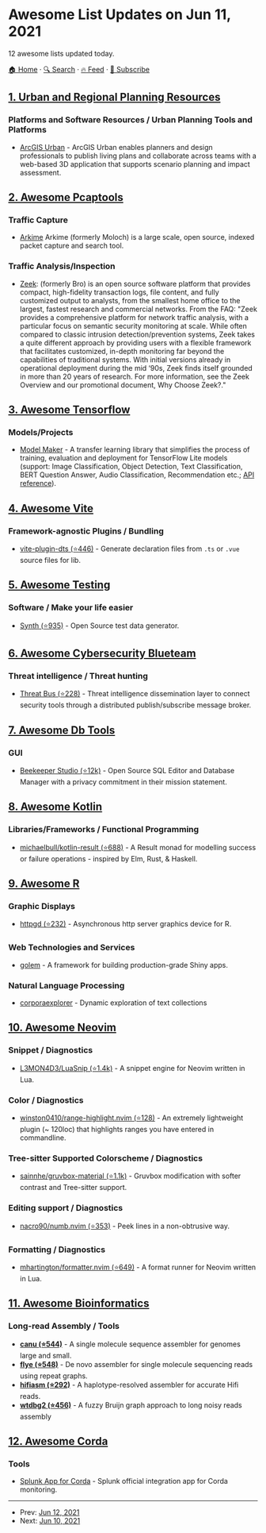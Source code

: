 # Awesome List Updates on Jun 11, 2021

12 awesome lists updated today.

[🏠 Home](/README.md) · [🔍 Search](https://test.trackawesomelist.com/search/) · [🔥 Feed](https://test.trackawesomelist.com/feed.xml) · [📮 Subscribe](https://trackawesomelist.us17.list-manage.com/subscribe?u=d2f0117aa829c83a63ec63c2f&id=36a103854c)



## [1. Urban and Regional Planning Resources](/content/APA-Technology-Division/urban-and-regional-planning-resources/README.md)

### Platforms and Software Resources / Urban Planning Tools and Platforms

*   [ArcGIS Urban](https://www.esri.com/en-us/arcgis/products/arcgis-urban/overview) - ArcGIS Urban enables planners and design professionals to publish living plans and collaborate across teams with a web-based 3D application that supports scenario planning and impact assessment.

## [2. Awesome Pcaptools](/content/caesar0301/awesome-pcaptools/README.md)

### Traffic Capture

*   [Arkime](https://arkime.com/) Arkime (formerly Moloch) is a large scale, open source, indexed packet capture and search tool.

### Traffic Analysis/Inspection

*   [Zeek](https://zeek.org/): (formerly Bro) is an open source software platform that provides compact, high-fidelity transaction logs, file content, and fully customized output to analysts, from the smallest home office to the largest, fastest research and commercial networks. From the FAQ:
    "Zeek provides a comprehensive platform for network traffic analysis, with a particular focus on semantic security monitoring at scale. While often compared to classic intrusion detection/prevention systems, Zeek takes a quite different approach by providing users with a flexible framework that facilitates customized, in-depth monitoring far beyond the capabilities of traditional systems. With initial versions already in operational deployment during the mid ‘90s, Zeek finds itself grounded in more than 20 years of research. For more information, see the Zeek Overview and our promotional document, Why Choose Zeek?."

## [3. Awesome Tensorflow](/content/jtoy/awesome-tensorflow/README.md)

### Models/Projects

*   [Model Maker](https://www.tensorflow.org/lite/guide/model_maker) - A transfer learning library that simplifies the process of training, evaluation and deployment for TensorFlow Lite models (support: Image Classification, Object Detection, Text Classification, BERT Question Answer, Audio Classification, Recommendation etc.; [API reference](https://www.tensorflow.org/lite/api_docs/python/tflite_model_maker)).

## [4. Awesome Vite](/content/vitejs/awesome-vite/README.md)

### Framework-agnostic Plugins / Bundling

*   [vite-plugin-dts (⭐446)](https://github.com/qmhc/vite-plugin-dts) - Generate declaration files from `.ts` or `.vue` source files for lib.

## [5. Awesome Testing](/content/TheJambo/awesome-testing/README.md)

### Software / Make your life easier

*   [Synth (⭐935)](https://github.com/getsynth/synth) - Open Source test data generator.

## [6. Awesome Cybersecurity Blueteam](/content/fabacab/awesome-cybersecurity-blueteam/README.md)

### Threat intelligence / Threat hunting

*   [Threat Bus (⭐228)](https://github.com/tenzir/threatbus) - Threat intelligence dissemination layer to connect security tools through a distributed publish/subscribe message broker.

## [7. Awesome Db Tools](/content/mgramin/awesome-db-tools/README.md)

### GUI

*   [Beekeeper Studio (⭐12k)](https://github.com/beekeeper-studio/beekeeper-studio) - Open Source SQL Editor and Database Manager with a privacy commitment in their mission statement.

## [8. Awesome Kotlin](/content/KotlinBy/awesome-kotlin/README.md)

### Libraries/Frameworks / Functional Programming

*   [michaelbull/kotlin-result (⭐688)](https://github.com/michaelbull/kotlin-result) - A Result monad for modelling success or failure operations - inspired by Elm, Rust, & Haskell.

## [9. Awesome R](/content/qinwf/awesome-R/README.md)

### Graphic Displays

*   [httpgd (⭐232)](https://github.com/nx10/httpgd) - Asynchronous http server graphics device for R.

### Web Technologies and Services

*   [golem](https://thinkr-open.github.io/golem/) - A framework for building production-grade Shiny apps.

### Natural Language Processing

*   [corporaexplorer](https://kgjerde.github.io/corporaexplorer/) - Dynamic exploration of text collections

## [10. Awesome Neovim](/content/rockerBOO/awesome-neovim/README.md)

### Snippet / Diagnostics

*   [L3MON4D3/LuaSnip (⭐1.4k)](https://github.com/L3MON4D3/LuaSnip) - A snippet engine for Neovim written in Lua.

### Color / Diagnostics

*   [winston0410/range-highlight.nvim (⭐128)](https://github.com/winston0410/range-highlight.nvim) - An extremely lightweight plugin (\~ 120loc) that highlights ranges you have entered in commandline.

### Tree-sitter Supported Colorscheme / Diagnostics

*   [sainnhe/gruvbox-material (⭐1.1k)](https://github.com/sainnhe/gruvbox-material) - Gruvbox modification with softer contrast and Tree-sitter support.

### Editing support / Diagnostics

*   [nacro90/numb.nvim (⭐353)](https://github.com/nacro90/numb.nvim) - Peek lines in a non-obtrusive way.

### Formatting / Diagnostics

*   [mhartington/formatter.nvim (⭐649)](https://github.com/mhartington/formatter.nvim) - A format runner for Neovim written in Lua.

## [11. Awesome Bioinformatics](/content/danielecook/Awesome-Bioinformatics/README.md)

### Long-read Assembly / Tools

*   **[canu (⭐544)](https://github.com/marbl/canu)** - A single molecule sequence assembler for genomes large and small.
*   **[flye (⭐548)](https://github.com/fenderglass/Flye)** - De novo assembler for single molecule sequencing reads using repeat graphs.
*   **[hifiasm (⭐292)](https://github.com/chhylp123/hifiasm)** - A haplotype-resolved assembler for accurate Hifi reads.
*   **[wtdbg2 (⭐456)](https://github.com/ruanjue/wtdbg2)** -  A fuzzy Bruijn graph approach to long noisy reads assembly

## [12. Awesome Corda](/content/chainstack/awesome-corda/README.md)

### Tools

*   [Splunk App for Corda](https://github.com/splunkdlt/splunk-app-for-corda) - Splunk official integration app for Corda monitoring.

---

- Prev: [Jun 12, 2021](/content/2021/06/12/README.md)
- Next: [Jun 10, 2021](/content/2021/06/10/README.md)